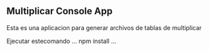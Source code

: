 

## Multiplicar Console App

Esta es una aplicacion para generar archivos de tablas de multiplicar

Ejecutar estecomando
...
npm install
...